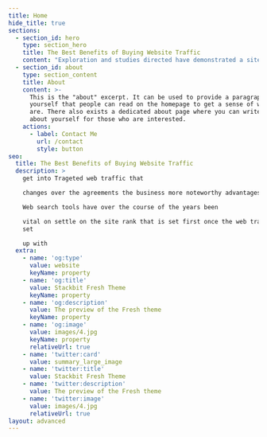 ```yaml
---
title: Home
hide_title: true
sections:
  - section_id: hero
    type: section_hero
    title: The Best Benefits of Buying Website Traffic
    content: "Exploration and studies directed have demonstrated a site is\nviewed as fruitful on the off chance that it has high traffic as the high\ntraffic shows that there is a high traffic of clients on the site and the\ninternet based advertisers comprehend that when there is a high traffic on the\nsite implies that the quantity of expected deals is likewise higher. With the\nhigh traffic in the site, it can end up being a fascination of the web-based\npromoters who are place their adverts there and this is an extra type of\nrevenue for the site proprietors, further with the quantity of online clients\nbeing steady it implies that the organization site is additionally positioned on\nhuge stages and in the occasion an organization will get into [Trageted web traffic](https://www.targetedwebtraffic.com/) that\nchanges over the agreements the business more noteworthy advantages.\n\nWeb search tools have over the course of the years been\nvital on settle on the site rank that is set first once the web traffic is set\nup with Traffic traffic that converts, the web crawlers are noted to be of more achievement\nwhen the sites they are positioning have high guests and this outcomes to the\nwebsite page being appraised high. Note with the site page being appraised high\nit implies that the deals are additionally higher as frequently the customers\nare drawn to a site that is evaluated high by the distinctive web indexes. It\nis fundamental to comprehend as prior showed the website pages that have high\ntraffic are an appreciation for the internet based publicists and the second\nadvantage for having them is that with the bigger number of the web-based\nadverts implies the page is profoundly positioned which is an extra reward for\nthe organization.\n\n\_\n\nIncredible accentuate been made a benefit noted with buying\na designated web traffic is that it conveys to explicit number of individuals\non the various items and administrations it offers, hence the organization can\ngive just the pertinent data that is needed for the significant clients. The\norganization can have the option to keep an eye on their presentation on the\nlookout in case they can arrive at their objective by imparting to the\nparticular individuals in the organization, in case of a low turnout of the\ndesignated clients the organization is then offered a chance to correct its\nways of guaranteeing it arrives at the designated clients. At long last to\naccentuate an advantage that is noted with a high traffic is that it gives the\norganization the certainty that it is making the best choice in the market\nwhich the organization can use to guarantee it imparts adequately to the\nfinancial backers and different partners on their significance to the portion\nof the overall industry. Look at <https://www.targetedwebtraffic.com/>\n\n\_\n\nAt <https://www.youtube.com/watch?v=qEnTZbMkNc4> you could discover other related stories.![](https://www.targetedwebtraffic.com/wp-content/uploads/2021/01/Our-Platform-Network.png)\n"
  - section_id: about
    type: section_content
    title: About
    content: >-
      This is the "about" excerpt. It can be used to provide a paragraph about
      yourself that people can read on the homepage to get a sense of who you
      are. There also exists a dedicated about page where you can write more
      about yourself for those who are interested.
    actions:
      - label: Contact Me
        url: /contact
        style: button
seo:
  title: The Best Benefits of Buying Website Traffic
  description: >
    get into Trageted web traffic that

    changes over the agreements the business more noteworthy advantages.

    Web search tools have over the course of the years been

    vital on settle on the site rank that is set first once the web traffic is
    set

    up with
  extra:
    - name: 'og:type'
      value: website
      keyName: property
    - name: 'og:title'
      value: Stackbit Fresh Theme
      keyName: property
    - name: 'og:description'
      value: The preview of the Fresh theme
      keyName: property
    - name: 'og:image'
      value: images/4.jpg
      keyName: property
      relativeUrl: true
    - name: 'twitter:card'
      value: summary_large_image
    - name: 'twitter:title'
      value: Stackbit Fresh Theme
    - name: 'twitter:description'
      value: The preview of the Fresh theme
    - name: 'twitter:image'
      value: images/4.jpg
      relativeUrl: true
layout: advanced
---
```

